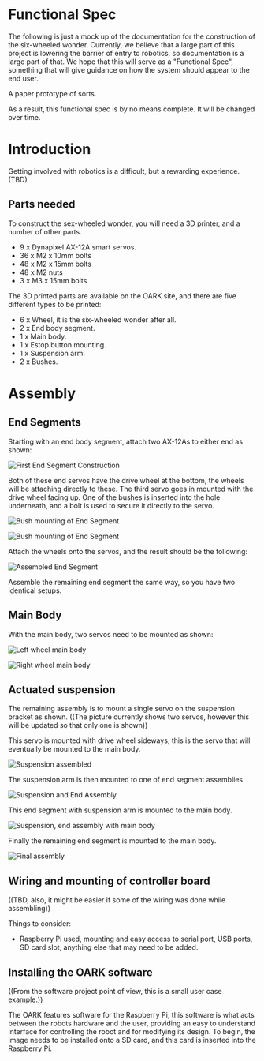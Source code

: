 # Functional Spec

The following is just a mock up of the documentation for the construction of the six-wheeled wonder. Currently, we believe that a large part of this project is lowering the barrier of entry to robotics, so documentation is a large part of that. We hope that this will serve as a "Functional Spec", something that will give guidance on how the system should appear to the end user.

A paper prototype of sorts.

As a result, this functional spec is by no means complete. It will be changed over time.

# Introduction

Getting involved with robotics is a difficult, but a rewarding experience. (TBD)

## Parts needed

To construct the sex-wheeled wonder, you will need a 3D printer, and a number of other parts.

* 9 x Dynapixel AX-12A smart servos.
* 36 x M2 x 10mm bolts
* 48 x M2 x 15mm bolts
* 48 x M2 nuts
* 3 x M3 x 15mm bolts

The 3D printed parts are available on the OARK site, and there are five different types to be printed:

* 6 x Wheel, it is the six-wheeled wonder after all.
* 2 x End body segment.
* 1 x Main body.
* 1 x Estop button mounting.
* 1 x Suspension arm.
* 2 x Bushes.

# Assembly

## End Segments

Starting with an end body segment, attach two AX-12As to either end as shown:

![First End Segment Construction](pictures/01-End-Body-Assembly.jpg)

Both of these end servos have the drive wheel at the bottom, the wheels will be attaching directly to these. The third servo goes in mounted with the drive wheel facing up. One of the bushes is inserted into the hole underneath, and a bolt is used to secure it directly to the servo.

![Bush mounting of End Segment](pictures/03-End-Body-Assembly-Bush.jpg)

![Bush mounting of End Segment](pictures/04-End-Body-Assembly-Bush-In.jpg)

Attach the wheels onto the servos, and the result should be the following:

![Assembled End Segment](pictures/05-End-Body-Assembly-Wheels.jpg)

Assemble the remaining end segment the same way, so you have two identical setups.

## Main Body

With the main body, two servos need to be mounted as shown:

![Left wheel main body](pictures/06-Main-Body-Assembly.jpg)

![Right wheel main body](pictures/07-Main-Body-Assembly.jpg)

## Actuated suspension

The remaining assembly is to mount a single servo on the suspension bracket as shown.
((The picture currently shows two servos, however this will be updated so that only one is shown))

This servo is mounted with drive wheel sideways, this is the servo that will eventually be mounted to the main body.

![Suspension assembled](pictures/09-Suspension-Assembly.jpg)

The suspension arm is then mounted to one of end segment assemblies.

![Suspension and End Assembly](pictures/10-Suspension-With-Segment-Assembly.jpg)

This end segment with suspension arm is mounted to the main body.

![Suspension, end assembly with main body](pictures/11-Suspension-With-Main-Assembly.jpg)

Finally the remaining end segment is mounted to the main body.

![Final assembly](pictures/12-Full-Assembly.jpg)

## Wiring and mounting of controller board

((TBD, also, it might be easier if some of the wiring was done while assembling))

Things to consider:

* Raspberry Pi used, mounting and easy access to serial port, USB ports, SD card slot, anything else that may need to be added.

## Installing the OARK software

((From the software project point of view, this is a small user case example.))

The OARK features software for the Raspberry Pi, this software is what acts between the robots hardware and the user, providing an easy to understand interface for controlling the robot and for modifying its design. To begin, the image needs to be installed onto a SD card, and this card is inserted into the Raspberry Pi.
